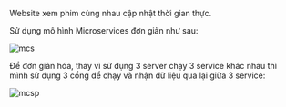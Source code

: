 Website xem phim cùng nhau cập nhật thời gian thực.

Sử dụng mô hình Microservices đơn giản như sau:

![mcs](https://github.com/hungq1205/watch-party/assets/84914589/b1aa4317-4599-4722-aed1-62274b4e7382)

Để đơn giản hóa, thay vì sử dụng 3 server chạy 3 service khác nhau thì mình sử dụng 3 cổng để chạy và nhận dữ liệu qua lại giữa 3 service:

![mcsp](https://github.com/hungq1205/watch-party/assets/84914589/0e5ffefb-5718-44e7-a79e-f49ac756f25b)
